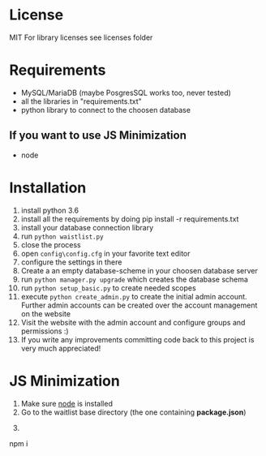 # License
MIT
For library licenses see licenses folder

# Requirements
* MySQL/MariaDB (maybe PosgresSQL works too, never tested)
* all the libraries in "requirements.txt"
* python library to connect to the choosen database
## If you want to use JS Minimization
* node


# Installation
1. install python 3.6
2. install all the requirements by doing pip install -r requirements.txt
3. install your database connection library
4. run `python waistlist.py`
5. close the process
6. open `config\config.cfg` in your favorite text editor
7. configure the settings in there
8. Create a an empty database-scheme in your choosen database server
9. run `python manager.py upgrade` which creates the database schema
10. run `python setup_basic.py` to create needed scopes
11. execute `python create_admin.py` to create the initial admin account.
Further admin accounts can be created over the account management on the website
12. Visit the website with the admin account and configure groups and permissions :)
13. If you write any improvements committing code back to this project is very much appreciated!

# JS Minimization
1. Make sure [node](https://nodejs.org) is installed
2. Go to the waitlist base directory (the one containing **package.json**)
3. ```bash
npm i
```